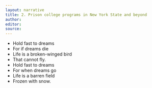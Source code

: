 ```yaml
---
layout: narrative
title: 2. Prison college programs in New York State and beyond
author:
editor:
source: 
---
```


- Hold fast to dreams
- For if dreams die
- Life is a broken-winged bird
- That cannot fly.
- Hold fast to dreams
- For when dreams go
- Life is a barren field
- Frozen with snow.
